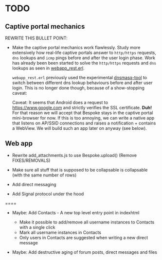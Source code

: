 # TODO

## Captive portal mechanics

REWRITE THIS BULLET POINT:

* Make the captive portal mechanics work flawlessly. Study more
  extensively how real-life captive portals answer to `http/https`
  requests, `dns` lookups and `icmp` pings before and after the user
  login phase. Work has already been been started to solve the
  `http/https` requests and `dns` lookups as seen in
  [webapp_rest.erl](lib/webapp/src/webapp_rest.erl).

  `webapp_rest.erl` previously used the experimental
  [dnsmasq-tool](lib/main/bin/dnsmasq-tool) to switch between different
  dns lookup behaviours before and after user login. This is no longer
  done though, because of a show-stopping caveat:

  Caveat: It seems that Android does a request to
  https://www.google.com and strictly verifies the SSL
  certificate. **Duh!** For that reason we will accept that Bespoke
  stays in the captive portal mini-browser for now. If this is too
  annoying, we can write a native app that listens on AP/SSID
  connections and raises a notification + contains a WebView. We will
  build such an app later on anyway (see below).

## Web app

* Rewrite add_attachments.js to use Bespoke.upload() (Remove FIXES/REMOVALS)

* Make sure all stuff that is supposed to be collapsable is collapsable (with
  the same number of rows)

* Add direct messaging

* Add Signal protocol under the hood

====

* Maybe: Add Contacts - A new top level entry point in indexhtml

  - Make it possible to add/remove all username instances to Contacts with a
    single click
  - Mark all username instances in Contacts
  - Only users in Contacts are suggested when writing a new direct message

* Maybe: Add destructive aging of forum posts, direct messages and files
